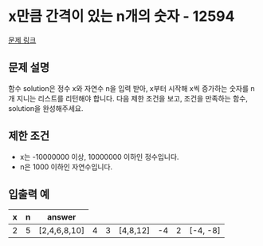 # x만큼 간격이 있는 n개의 숫자 - 12594

[문제 링크](https://school.programmers.co.kr/learn/courses/30/lessons/12954?language=java)

## 문제 설명
함수 solution은 정수 x와 자연수 n을 입력 받아, x부터 시작해 x씩 증가하는 숫자를 n개 지니는 리스트를 리턴해야 합니다. 다음 제한 조건을 보고, 조건을 만족하는 함수, solution을 완성해주세요.

## 제한 조건
- x는 -10000000 이상, 10000000 이하인 정수입니다.
- n은 1000 이하인 자연수입니다.

## 입출력 예

<table class="table">
        <thead><tr>
<th>x</th>
<th>n</th>
<th>answer</th>

</tr>
</thead>
<td>2</td>
<td>5</td>
<td>[2,4,6,8,10]</td>
<td>4</td>
<td>3</td>
<td>[4,8,12]</td>
<td>-4</td>
<td>2</td>
<td>[-4, -8]</td>


